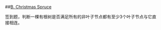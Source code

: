 ##[B. Christmas Spruce](http://codeforces.com/contest/913/problem/B)

签到题，判断一棵有根树是否满足所有的非叶子节点都有至少3个叶子节点与它直接相连。